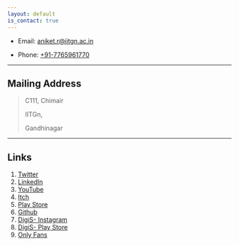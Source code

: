 ```yaml
---
layout: default
is_contact: true
---
```


* Email: [aniket.r@iitgn.ac.in](mailto:aniket.r@iitgn.ac.in)

* Phone: [+91-7765961770](tel:+91-7765961770)

---

## Mailing Address

> C111, Chimair
>
> IITGn, 
>
> Gandhinagar
> 
---

## Links

1. [Twitter](https://twitter.com/AniketRajnish)
2. [LinkedIn](https://www.linkedin.com/in/makrawtf/)
4. [YouTube](https://www.youtube.com/c/makra2077/featured)
5. [Itch](https://makra.itch.io/)
6. [Play Store](https://play.google.com/store/apps/dev?id=7545721879938982945)
7. [Github](https://github.com/aniketrajnish)
8. [DigiS- Instagram](https://www.instagram.com/digis_iitgn/)
9. [DigiS- Play Store](https://play.google.com/store/apps/developer?id=DigiS+IIT+Gandhinagar)
10. [Only Fans](https://www.youtube.com/watch?v=dQw4w9WgXcQ)


